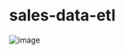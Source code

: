 # sales-data-etl


![image](https://github.com/lisonyandu/sales-data-etl/assets/51886336/597579fb-55a8-4e23-b310-ce5d02739ff7)

 
